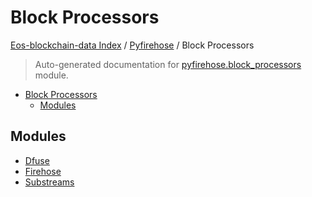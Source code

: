 # Block Processors

[Eos-blockchain-data Index](../../README.md#eos-blockchain-data-index) /
[Pyfirehose](../index.md#pyfirehose) /
Block Processors

> Auto-generated documentation for [pyfirehose.block_processors](https://github.com/Krow10/eos-blockchain-data/blob/main/pyfirehose/block_processors/__init__.py) module.

- [Block Processors](#block-processors)
  - [Modules](#modules)

## Modules

- [Dfuse](dfuse/index.md)
- [Firehose](firehose/index.md)
- [Substreams](substreams/index.md)